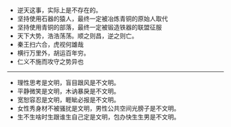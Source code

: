 - 逆天这事，实际上是不存在的。
- 坚持使用石器的猿人，最终一定被冶炼青铜的原始人取代
- 坚持使用青铜的部落，最终一定被锻造铁器的联盟征服
- 天下大势，浩浩荡荡。顺之则昌，逆之则亡。
- 秦王扫六合，虎视何雄哉
- 横行万里外，胡运百年穷。
- 仁义不施而攻守之势异也
---
- 理性思考是文明，盲目跟风是不文明。
- 平静微笑是文明，木讷暴戾是不文明。
- 宽恕容忍是文明，睚眦必报是不文明。
- 女性秀身材不被骚扰是文明，男性公共空间光膀子是不文明。
- 生不生啥时生跟谁生自己定是文明，包办快生生男是不文明。